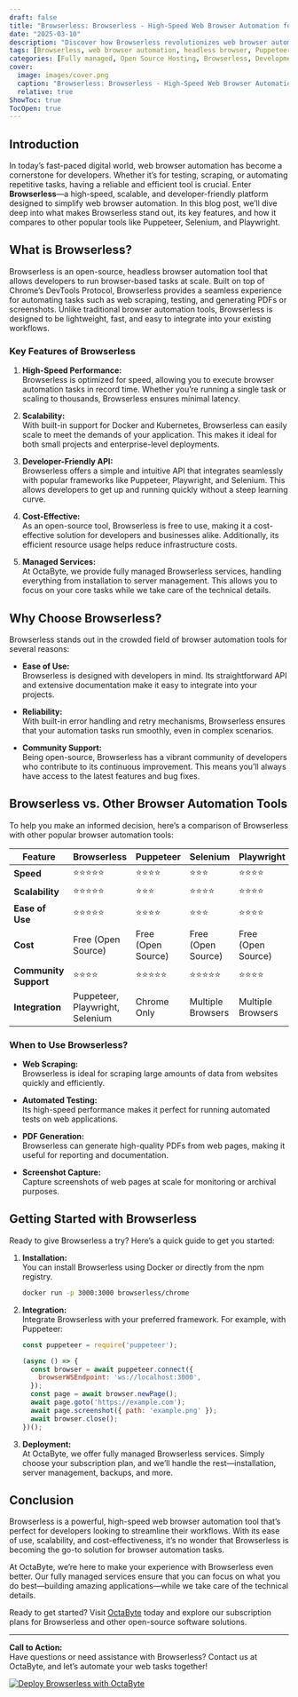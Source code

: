 ```yaml
---
draft: false
title: "Browserless: Browserless - High-Speed Web Browser Automation for Developers"
date: "2025-03-10"
description: "Discover how Browserless revolutionizes web browser automation with its high-speed, scalable, and developer-friendly platform. Learn why it’s the go-to solution for developers and how it compares to other tools in the market."
tags: [Browserless, web browser automation, headless browser, Puppeteer, Selenium, Playwright, browser automation tools, developer tools, open source software, managed services, OctaByte]
categories: [Fully managed, Open Source Hosting, Browserless, Development, Network, Nocode Lowcode]
cover:
  image: images/cover.png
  caption: "Browserless: Browserless - High-Speed Web Browser Automation for Developers"
  relative: true
ShowToc: true
TocOpen: true
---
```



## Introduction

In today’s fast-paced digital world, web browser automation has become a cornerstone for developers. Whether it’s for testing, scraping, or automating repetitive tasks, having a reliable and efficient tool is crucial. Enter **Browserless**—a high-speed, scalable, and developer-friendly platform designed to simplify web browser automation. In this blog post, we’ll dive deep into what makes Browserless stand out, its key features, and how it compares to other popular tools like Puppeteer, Selenium, and Playwright.

## What is Browserless?

Browserless is an open-source, headless browser automation tool that allows developers to run browser-based tasks at scale. Built on top of Chrome’s DevTools Protocol, Browserless provides a seamless experience for automating tasks such as web scraping, testing, and generating PDFs or screenshots. Unlike traditional browser automation tools, Browserless is designed to be lightweight, fast, and easy to integrate into your existing workflows.

### Key Features of Browserless

1. **High-Speed Performance:**  
   Browserless is optimized for speed, allowing you to execute browser automation tasks in record time. Whether you’re running a single task or scaling to thousands, Browserless ensures minimal latency.

2. **Scalability:**  
   With built-in support for Docker and Kubernetes, Browserless can easily scale to meet the demands of your application. This makes it ideal for both small projects and enterprise-level deployments.

3. **Developer-Friendly API:**  
   Browserless offers a simple and intuitive API that integrates seamlessly with popular frameworks like Puppeteer, Playwright, and Selenium. This allows developers to get up and running quickly without a steep learning curve.

4. **Cost-Effective:**  
   As an open-source tool, Browserless is free to use, making it a cost-effective solution for developers and businesses alike. Additionally, its efficient resource usage helps reduce infrastructure costs.

5. **Managed Services:**  
   At OctaByte, we provide fully managed Browserless services, handling everything from installation to server management. This allows you to focus on your core tasks while we take care of the technical details.

## Why Choose Browserless?

Browserless stands out in the crowded field of browser automation tools for several reasons:

- **Ease of Use:**  
  Browserless is designed with developers in mind. Its straightforward API and extensive documentation make it easy to integrate into your projects.

- **Reliability:**  
  With built-in error handling and retry mechanisms, Browserless ensures that your automation tasks run smoothly, even in complex scenarios.

- **Community Support:**  
  Being open-source, Browserless has a vibrant community of developers who contribute to its continuous improvement. This means you’ll always have access to the latest features and bug fixes.

## Browserless vs. Other Browser Automation Tools

To help you make an informed decision, here’s a comparison of Browserless with other popular browser automation tools:

| Feature                | Browserless       | Puppeteer         | Selenium          | Playwright        |
|------------------------|-------------------|-------------------|-------------------|-------------------|
| **Speed**              | ⭐⭐⭐⭐⭐          | ⭐⭐⭐⭐            | ⭐⭐⭐              | ⭐⭐⭐⭐            |
| **Scalability**        | ⭐⭐⭐⭐⭐          | ⭐⭐⭐              | ⭐⭐⭐⭐            | ⭐⭐⭐⭐            |
| **Ease of Use**        | ⭐⭐⭐⭐⭐          | ⭐⭐⭐⭐            | ⭐⭐⭐              | ⭐⭐⭐⭐            |
| **Cost**               | Free (Open Source)| Free (Open Source)| Free (Open Source)| Free (Open Source)|
| **Community Support**  | ⭐⭐⭐⭐            | ⭐⭐⭐⭐⭐          | ⭐⭐⭐⭐⭐          | ⭐⭐⭐⭐            |
| **Integration**        | Puppeteer, Playwright, Selenium | Chrome Only | Multiple Browsers | Multiple Browsers |

### When to Use Browserless?

- **Web Scraping:**  
  Browserless is ideal for scraping large amounts of data from websites quickly and efficiently.

- **Automated Testing:**  
  Its high-speed performance makes it perfect for running automated tests on web applications.

- **PDF Generation:**  
  Browserless can generate high-quality PDFs from web pages, making it useful for reporting and documentation.

- **Screenshot Capture:**  
  Capture screenshots of web pages at scale for monitoring or archival purposes.

## Getting Started with Browserless

Ready to give Browserless a try? Here’s a quick guide to get you started:

1. **Installation:**  
   You can install Browserless using Docker or directly from the npm registry.

   ```bash
   docker run -p 3000:3000 browserless/chrome
   ```

2. **Integration:**  
   Integrate Browserless with your preferred framework. For example, with Puppeteer:

   ```javascript
   const puppeteer = require('puppeteer');

   (async () => {
     const browser = await puppeteer.connect({
       browserWSEndpoint: 'ws://localhost:3000',
     });
     const page = await browser.newPage();
     await page.goto('https://example.com');
     await page.screenshot({ path: 'example.png' });
     await browser.close();
   })();
   ```

3. **Deployment:**  
   At OctaByte, we offer fully managed Browserless services. Simply choose your subscription plan, and we’ll handle the rest—installation, server management, backups, and more.

## Conclusion

Browserless is a powerful, high-speed web browser automation tool that’s perfect for developers looking to streamline their workflows. With its ease of use, scalability, and cost-effectiveness, it’s no wonder that Browserless is becoming the go-to solution for browser automation tasks.

At OctaByte, we’re here to make your experience with Browserless even better. Our fully managed services ensure that you can focus on what you do best—building amazing applications—while we take care of the technical details.

Ready to get started? Visit [OctaByte](https://octabyte.io) today and explore our subscription plans for Browserless and other open-source software solutions.

---

**Call to Action:**  
Have questions or need assistance with Browserless? Contact us at OctaByte, and let’s automate your web tasks together!

[![Deploy Browserless with OctaByte](/images/deploy-on-octabyte.png)](https://octabyte.io/fully-managed-open-source-services/development/network/browserless)